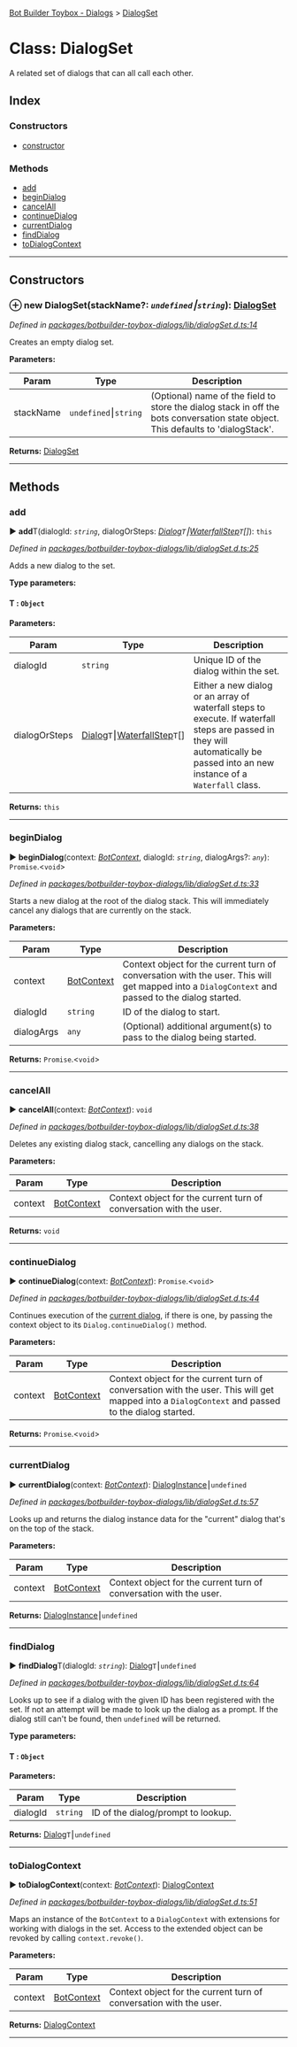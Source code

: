 [Bot Builder Toybox - Dialogs](../README.md) > [DialogSet](../classes/botbuilder_toybox_dialogs.dialogset.md)



# Class: DialogSet


A related set of dialogs that can all call each other.

## Index

### Constructors

* [constructor](botbuilder_toybox_dialogs.dialogset.md#constructor)


### Methods

* [add](botbuilder_toybox_dialogs.dialogset.md#add)
* [beginDialog](botbuilder_toybox_dialogs.dialogset.md#begindialog)
* [cancelAll](botbuilder_toybox_dialogs.dialogset.md#cancelall)
* [continueDialog](botbuilder_toybox_dialogs.dialogset.md#continuedialog)
* [currentDialog](botbuilder_toybox_dialogs.dialogset.md#currentdialog)
* [findDialog](botbuilder_toybox_dialogs.dialogset.md#finddialog)
* [toDialogContext](botbuilder_toybox_dialogs.dialogset.md#todialogcontext)



---
## Constructors
<a id="constructor"></a>


### ⊕ **new DialogSet**(stackName?: *`undefined`⎮`string`*): [DialogSet](botbuilder_toybox_dialogs.dialogset.md)


*Defined in [packages/botbuilder-toybox-dialogs/lib/dialogSet.d.ts:14](https://github.com/Stevenic/botbuilder-toybox/blob/10d3e83/packages/botbuilder-toybox-dialogs/lib/dialogSet.d.ts#L14)*



Creates an empty dialog set.


**Parameters:**

| Param | Type | Description |
| ------ | ------ | ------ |
| stackName | `undefined`⎮`string`   |  (Optional) name of the field to store the dialog stack in off the bots conversation state object. This defaults to 'dialogStack'. |





**Returns:** [DialogSet](botbuilder_toybox_dialogs.dialogset.md)

---


## Methods
<a id="add"></a>

###  add

► **add**T(dialogId: *`string`*, dialogOrSteps: *[Dialog](../interfaces/botbuilder_toybox_dialogs.dialog.md)`T`⎮[WaterfallStep](../#waterfallstep)`T`[]*): `this`



*Defined in [packages/botbuilder-toybox-dialogs/lib/dialogSet.d.ts:25](https://github.com/Stevenic/botbuilder-toybox/blob/10d3e83/packages/botbuilder-toybox-dialogs/lib/dialogSet.d.ts#L25)*



Adds a new dialog to the set.


**Type parameters:**

#### T :  `Object`
**Parameters:**

| Param | Type | Description |
| ------ | ------ | ------ |
| dialogId | `string`   |  Unique ID of the dialog within the set. |
| dialogOrSteps | [Dialog](../interfaces/botbuilder_toybox_dialogs.dialog.md)`T`⎮[WaterfallStep](../#waterfallstep)`T`[]   |  Either a new dialog or an array of waterfall steps to execute. If waterfall steps are passed in they will automatically be passed into an new instance of a `Waterfall` class. |





**Returns:** `this`





___

<a id="begindialog"></a>

###  beginDialog

► **beginDialog**(context: *[BotContext]()*, dialogId: *`string`*, dialogArgs?: *`any`*): `Promise`.<`void`>



*Defined in [packages/botbuilder-toybox-dialogs/lib/dialogSet.d.ts:33](https://github.com/Stevenic/botbuilder-toybox/blob/10d3e83/packages/botbuilder-toybox-dialogs/lib/dialogSet.d.ts#L33)*



Starts a new dialog at the root of the dialog stack. This will immediately cancel any dialogs that are currently on the stack.


**Parameters:**

| Param | Type | Description |
| ------ | ------ | ------ |
| context | [BotContext]()   |  Context object for the current turn of conversation with the user. This will get mapped into a `DialogContext` and passed to the dialog started. |
| dialogId | `string`   |  ID of the dialog to start. |
| dialogArgs | `any`   |  (Optional) additional argument(s) to pass to the dialog being started. |





**Returns:** `Promise`.<`void`>





___

<a id="cancelall"></a>

###  cancelAll

► **cancelAll**(context: *[BotContext]()*): `void`



*Defined in [packages/botbuilder-toybox-dialogs/lib/dialogSet.d.ts:38](https://github.com/Stevenic/botbuilder-toybox/blob/10d3e83/packages/botbuilder-toybox-dialogs/lib/dialogSet.d.ts#L38)*



Deletes any existing dialog stack, cancelling any dialogs on the stack.


**Parameters:**

| Param | Type | Description |
| ------ | ------ | ------ |
| context | [BotContext]()   |  Context object for the current turn of conversation with the user. |





**Returns:** `void`





___

<a id="continuedialog"></a>

###  continueDialog

► **continueDialog**(context: *[BotContext]()*): `Promise`.<`void`>



*Defined in [packages/botbuilder-toybox-dialogs/lib/dialogSet.d.ts:44](https://github.com/Stevenic/botbuilder-toybox/blob/10d3e83/packages/botbuilder-toybox-dialogs/lib/dialogSet.d.ts#L44)*



Continues execution of the [current dialog](#currentdialog), if there is one, by passing the context object to its `Dialog.continueDialog()` method.


**Parameters:**

| Param | Type | Description |
| ------ | ------ | ------ |
| context | [BotContext]()   |  Context object for the current turn of conversation with the user. This will get mapped into a `DialogContext` and passed to the dialog started. |





**Returns:** `Promise`.<`void`>





___

<a id="currentdialog"></a>

###  currentDialog

► **currentDialog**(context: *[BotContext]()*): [DialogInstance](../interfaces/botbuilder_toybox_dialogs.dialoginstance.md)⎮`undefined`



*Defined in [packages/botbuilder-toybox-dialogs/lib/dialogSet.d.ts:57](https://github.com/Stevenic/botbuilder-toybox/blob/10d3e83/packages/botbuilder-toybox-dialogs/lib/dialogSet.d.ts#L57)*



Looks up and returns the dialog instance data for the "current" dialog that's on the top of the stack.


**Parameters:**

| Param | Type | Description |
| ------ | ------ | ------ |
| context | [BotContext]()   |  Context object for the current turn of conversation with the user. |





**Returns:** [DialogInstance](../interfaces/botbuilder_toybox_dialogs.dialoginstance.md)⎮`undefined`





___

<a id="finddialog"></a>

###  findDialog

► **findDialog**T(dialogId: *`string`*): [Dialog](../interfaces/botbuilder_toybox_dialogs.dialog.md)`T`⎮`undefined`



*Defined in [packages/botbuilder-toybox-dialogs/lib/dialogSet.d.ts:64](https://github.com/Stevenic/botbuilder-toybox/blob/10d3e83/packages/botbuilder-toybox-dialogs/lib/dialogSet.d.ts#L64)*



Looks up to see if a dialog with the given ID has been registered with the set. If not an attempt will be made to look up the dialog as a prompt. If the dialog still can't be found, then `undefined` will be returned.


**Type parameters:**

#### T :  `Object`
**Parameters:**

| Param | Type | Description |
| ------ | ------ | ------ |
| dialogId | `string`   |  ID of the dialog/prompt to lookup. |





**Returns:** [Dialog](../interfaces/botbuilder_toybox_dialogs.dialog.md)`T`⎮`undefined`





___

<a id="todialogcontext"></a>

###  toDialogContext

► **toDialogContext**(context: *[BotContext]()*): [DialogContext](../interfaces/botbuilder_toybox_dialogs.dialogcontext.md)



*Defined in [packages/botbuilder-toybox-dialogs/lib/dialogSet.d.ts:51](https://github.com/Stevenic/botbuilder-toybox/blob/10d3e83/packages/botbuilder-toybox-dialogs/lib/dialogSet.d.ts#L51)*



Maps an instance of the `BotContext` to a `DialogContext` with extensions for working with dialogs in the set. Access to the extended object can be revoked by calling `context.revoke()`.


**Parameters:**

| Param | Type | Description |
| ------ | ------ | ------ |
| context | [BotContext]()   |  Context object for the current turn of conversation with the user. |





**Returns:** [DialogContext](../interfaces/botbuilder_toybox_dialogs.dialogcontext.md)





___



